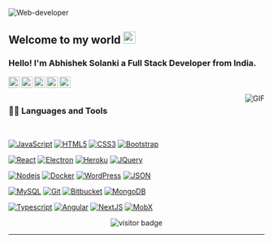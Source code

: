 ![Web-developer](https://ik.imagekit.io/swevenbyaneja/ABHISHEK_SOLANKI_wQTKypitJmDi.png?updatedAt=1635918992724)
    
## Welcome to my world <img src="https://github.com/TheDudeThatCode/TheDudeThatCode/blob/master/Assets/Earth.gif" width="24px">

### Hello! I'm Abhishek Solanki a Full Stack Developer from India.

<a href="https://twitter.com/dhanani_brijesh">
  <img align="left" alt="Brijesh Dhanani | Twitter" width="22px" src="https://cdn.jsdelivr.net/npm/simple-icons@v3/icons/twitter.svg" />
</a>
<a href="https://www.linkedin.com/in/brijesh-dhanani-8a2061141">
  <img align="left" alt="Brijesh Dhanani" width="22px" src="https://cdn.jsdelivr.net/npm/simple-icons@v3/icons/linkedin.svg" />
</a>
<a href="https://www.facebook.com/people/Brijesh-Dhanani/100010798357963">
  <img align="left" alt="Brijesh Dhanani" width="22px" src="https://cdn.jsdelivr.net/npm/simple-icons@v3/icons/facebook.svg" />
</a>
<a href="https://www.instagram.com/singer_brijesh_dhanani">
  <img align="left" alt="Brijesh Dhanani" width="22px" src="https://cdn.jsdelivr.net/npm/simple-icons@v3/icons/instagram.svg" />
</a>
<a href="https://youtu.be/X_zgw9GojSc">
  <img align="left" alt="Brijesh Dhanani" width="22px" src="https://cdn.jsdelivr.net/npm/simple-icons@v3/icons/youtube.svg" />
</a>

<br />
<br />

  <img align="right" alt="GIF" src="https://media.giphy.com/media/836HiJc7pgzy8iNXCn/giphy.gif" />
  
### 👨‍💻 Languages and Tools

<br />

[![JavaScript](https://img.shields.io/badge/-JavaScript-black?style=flat&logo=javascript&link=https://github.com/abhishek-0619)](https://github.com/abhishek-0619) 
[![HTML5](https://img.shields.io/badge/-HTML5-E34F26?style=flat&logo=hhttps://github.com/abhishek-0619tml5&logoColor=white&link=https://github.com/abhishek-0619)](https://github.com/abhishek-0619) 
[![CSS3](https://img.shields.io/badge/-CSS3-1572B6?style=flat&logo=css3&link=https://github.com/abhishek-0619)](https://github.com/abhishek-0619) 
[![Bootstrap](https://img.shields.io/badge/-Bootstrap-563D7C?style=flat&logo=bootstrap&link=https://github.com/abhishek-0619)](https://github.com/abhishek-0619) 

[![React](https://img.shields.io/badge/-React-black?style=flat&logo=react&link=https://github.com/abhishek-0619)](https://github.com/abhishek-0619) 
[![Electron](https://img.shields.io/badge/-Electron-gray?style=flat&logo=electron&link=https://github.com/abhishek-0619)](https://github.com/abhishek-0619) 
[![Heroku](https://img.shields.io/badge/-Heroku-gray?style=flat&logo=heroku&link=https://github.com/abhishek-0619)](https://github.com/abhishek-0619) 
[![JQuery](https://img.shields.io/badge/-JQuery-blue?style=flat&logo=jquery&link=https://github.com/abhishek-0619)](https://github.com/abhishek-0619) 

[![Nodejs](https://img.shields.io/badge/-Nodejs-green?style=flat&logo=Node.js&link=https://github.com/abhishek-0619)](https://github.com/abhishek-0619) 
[![Docker](https://img.shields.io/badge/-Docker-black?style=flat&logo=docker&link=https://github.com/abhishek-0619)](https://github.com/abhishek-0619) 
[![WordPress](https://img.shields.io/badge/-WordPress-blue?style=flat&logo=wordpress&link=https://github.com/abhishek-0619)](https://github.com/abhishek-0619) 
[![JSON](https://img.shields.io/badge/-json-02569B?style=flat&logo=json&link=https://github.com/abhishek-0619)](https://github.com/abhishek-0619)

[![MySQL](https://img.shields.io/badge/-MySQL-black?style=flat&logo=mysql&link=https://github.com/abhishek-0619)](https://github.com/abhishek-0619)
[![Git](https://img.shields.io/badge/-Git-black?style=flat&logo=git&link=https://github.com/abhishek-0619)](https://github.com/abhishek-0619) 
[![Bitbucket](https://img.shields.io/badge/-Bitbucket-blue?style=flat&logo=bitbucket&link=https://github.com/abhishek-0619)](https://github.com/abhishek-0619)
[![MongoDB](https://img.shields.io/badge/-MongoDB-FCA121?style=flat&logo=mongodb&link=https://github.com/abhishek-0619)](https://gitlab.com/BRdhanani) 

[![Typescript](https://img.shields.io/badge/-TypeScript-white?style=flat&logo=typescript&link=https://github.com/abhishek-0619)](https://github.com/abhishek-0619)
[![Angular](https://img.shields.io/badge/-Angular-red?style=flat&logo=angular&link=https://github.com/abhishek-0619)](https://github.com/abhishek-0619) 
[![NextJS](https://img.shields.io/badge/-NextJS-black?style=flat&logo=nextjs&link=https://github.com/abhishek-0619)](https://github.com/abhishek-0619)
[![MobX](https://img.shields.io/badge/-MobX-gray?style=flat&logo=mobx&link=https://github.com/abhishek-0619)](https://gitlab.com/abhishek-0619) 

<p align='center'>
  <img src="https://visitor-badge.glitch.me/badge?page_id=brdhanani.brdhanani" alt="visitor badge"/>
</p>

-----
